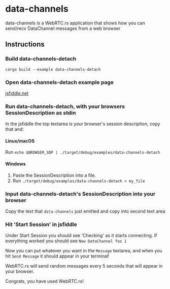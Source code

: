 # data-channels
data-channels is a WebRTC.rs application that shows how you can send/recv DataChannel messages from a web browser

## Instructions
### Build data-channels-detach
```shell
cargo build --example data-channels-detach
```

### Open data-channels-detach example page
[jsfiddle.net](https://jsfiddle.net/9tsx15mg/90/)

### Run data-channels-detach, with your browsers SessionDescription as stdin
In the jsfiddle the top textarea is your browser's session description, copy that and:
#### Linux/macOS
Run `echo $BROWSER_SDP | ./target/debug/examples/data-channels-detach`
#### Windows
1. Paste the SessionDescription into a file.
1. Run `./target/debug/examples/data-channels-detach < my_file`

### Input data-channels-detach's SessionDescription into your browser
Copy the text that `data-channels` just emitted and copy into second text area

### Hit 'Start Session' in jsfiddle
Under Start Session you should see 'Checking' as it starts connecting. If everything worked you should see `New DataChannel foo 1`

Now you can put whatever you want in the `Message` textarea, and when you hit `Send Message` it should appear in your terminal!

WebRTC.rs will send random messages every 5 seconds that will appear in your browser.

Congrats, you have used WebRTC.rs!
